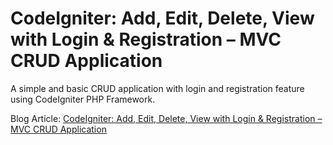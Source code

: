 CodeIgniter: Add, Edit, Delete, View with Login &amp; Registration – MVC CRUD Application
========

A simple and basic CRUD application with login and registration feature using CodeIgniter PHP Framework.

Blog Article: [CodeIgniter: Add, Edit, Delete, View with Login & Registration – MVC CRUD Application](http://blog.chapagain.com.np/codeigniter-add-edit-delete-view-with-login-registration-mvc-crud-application/)
